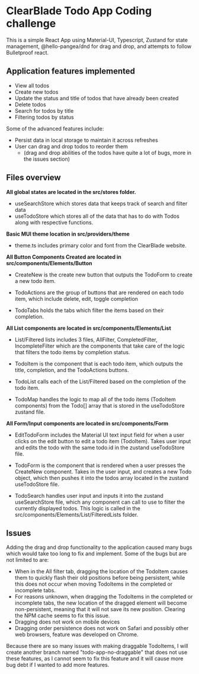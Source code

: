 # ClearBlade Todo App Coding challenge

This is a simple React App using Material-UI, Typescript, Zustand for state management, @hello-pangea/dnd for drag and drop, and attempts to follow Bulletproof react.

## Application features implemented

- View all todos
- Create new todos
- Update the status and title of todos that have already been created
- Delete todos
- Search for todos by title
- Filtering todos by status

Some of the advanced features include:

- Persist data in local storage to maintain it across refreshes
- User can drag and drop todos to reorder them
  - (drag and drop abilities of the todos have quite a lot of bugs, more in the issues section)

## Files overview

**All global states are located in the src/stores folder.**

- useSearchStore which stores data that keeps track of search and filter data
- useTodoStore which stores all of the data that has to do with Todos along with respective functions.

**Basic MUI theme location in src/providers/theme**

- theme.ts includes primary color and font from the ClearBlade website.

**All Button Components Created are located in src/components/Elements/Button**

- CreateNew is the create new button that outputs the TodoForm to create a new todo item.

- TodoActions are the group of buttons that are rendered on each todo item, which include delete, edit, toggle completion

- TodoTabs holds the tabs which filter the items based on their completion.

**All List components are located in src/components/Elements/List**

- List/Filtered lists includes 3 files, AllFilter, CompletedFilter, IncompleteFilter which are the components that take care of the logic that filters the todo items by completion status.

- TodoItem is the component that is each todo item, which outputs the title, completion, and the TodoActions buttons.

- TodoList calls each of the List/Filtered based on the completion of the todo item.

- TodoMap handles the logic to map all of the todo items (TodoItem components) from the Todo[] array that is stored in the useTodoStore zustand file.

**All Form/Input components are located in src/components/Form**

- EditTodoForm includes the Material UI text input field for when a user clicks on the edit button to edit a todo item (TodoItem). Takes user input and edits the todo with the same todo.id in the zustand useTodoStore file.

- TodoForm is the component that is rendered when a user presses the CreateNew component. Takes in the user input, and creates a new Todo object, which then pushes it into the todos array located in the zustand useTodoStore file.

- TodoSearch handles user input and inputs it into the zustand useSearchStore file, which any component can call to use to filter the currently displayed todos. This logic is called in the src/components/Elements/List/FilteredLists folder.

## Issues

Adding the drag and drop functionality to the application caused many bugs which would take too long to fix and implement. Some of the bugs but are not limited to are:

- When in the All filter tab, dragging the location of the TodoItem causes them to quickly flash their old positions before being persistent, while this does not occur when moving TodoItems in the completed or incomplete tabs.
- For reasons unknown, when dragging the TodoItems in the completed or incomplete tabs, the new location of the dragged element will become non-persistent, meaning that it will not save its new position. Clearing the NPM cache seems to fix this issue.
- Dragging does not work on mobile devices
- Dragging order persistence does not work on Safari and possibly other web browsers, feature was developed on Chrome.

Because there are so many issues with making draggable TodoItems, I will create another branch named "todo-app-no-draggable" that does not use these features, as I cannot seem to fix this feature and it will cause more bug debt if I wanted to add more features.
